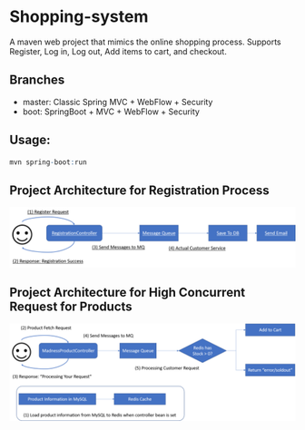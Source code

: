 # Shopping-system
A maven web project that mimics the online shopping process. Supports Register, Log in, Log out, Add items to cart, and checkout. 

## Branches
* master: Classic Spring MVC + WebFlow + Security
* boot: SpringBoot + MVC + WebFlow + Security

## Usage:
```r
mvn spring-boot:run
```

## Project Architecture for Registration Process

 ![readme image](./images/CustomerMQ.png "Readme Image")


## Project Architecture for High Concurrent Request for Products

![readme image](./images/ProductMQ.png "Readme Image")
